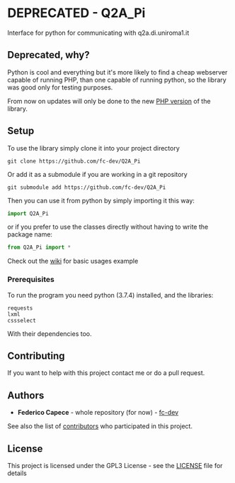 # DEPRECATED - Q2A_Pi


Interface for python for communicating with q2a.di.uniroma1.it

## Deprecated, why?

Python is cool and everything but it's more likely to find a cheap webserver capable of running PHP, than one capable of running python, so the library was good only for testing purposes.

From now on updates will only be done to the new [PHP version](https://github.com/Q2Asapienza/Q2A-php-interface) of the library.

## Setup

To use the library simply clone it into your project directory
```
git clone https://github.com/fc-dev/Q2A_Pi
```
Or add it as a submodule if you are working in a git repository
```
git submodule add https://github.com/fc-dev/Q2A_Pi
```

Then you can use it from python by simply importing it this way:
```python
import Q2A_Pi
```
or if you prefer to use the classes directly without having to write the package name:
```python
from Q2A_Pi import *
```
Check out the [wiki]() for basic usages example

### Prerequisites

To run the program you need python (3.7.4) installed, and the libraries:
```
requests
lxml
cssselect
```
With their dependencies too.

## Contributing

If you want to help with this project contact me or do a pull request.



## Authors

* **Federico Capece** - whole repository (for now) - [fc-dev](https://github.com/fc-dev)

See also the list of [contributors](https://github.com/fc-dev/Sankaku-Downloader/contributors) who participated in this project.

## License

This project is licensed under the GPL3 License - see the [LICENSE](LICENSE) file for details
